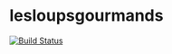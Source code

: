# lesloupsgourmands

[![Build Status](https://travis-ci.org/krack/lesloupsgourmands.svg?branch=master)](https://travis-ci.org/krack/lesloupsgourmands)